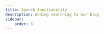 ```yaml
---
title: Search functionality
description: Adding searching to our blog
sidebar:
    order: 3
---
```


